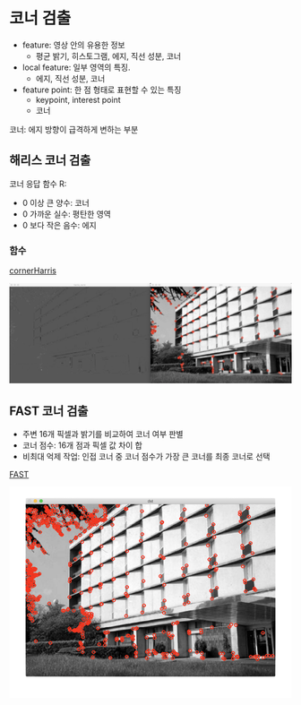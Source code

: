 # 코너 검출

- feature: 영상 안의 유용한 정보
  - 평균 밝기, 히스토그램, 에지, 직선 성분, 코너
- local feature: 일부 영역의 특징. 
  - 에지, 직선 성분, 코너
- feature point: 한 점 형태로 표현할 수 있는 특징
  - keypoint, interest point
  - 코너

코너: 에지 방향이 급격하게 변하는 부분

## 해리스 코너 검출

코너 응답 함수 R:
- 0 이상 큰 양수: 코너
- 0 가까운 실수: 평탄한 영역
- 0 보다 작은 음수: 에지

### 함수

[cornerHarris](https://docs.opencv.org/master/dd/d1a/group__imgproc__feature.html#gac1fc3598018010880e370e2f709b4345)

![](images/corner.harris.png)

## FAST 코너 검출

- 주변 16개 픽셀과 밝기를 비교하여 코너 여부 판별
- 코너 점수: 16개 점과 픽셀 값 차이 합
- 비최대 억제 작업: 인접 코너 중 코너 점수가 가장 큰 코너를 최종 코너로 선택

[FAST](https://docs.opencv.org/master/d5/d51/group__features2d__main.html#ga816d870cbdca71c6790c71bdf17df099)

![](images/corner.fast.png)
